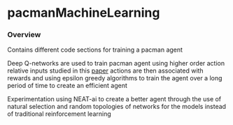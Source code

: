 # pacmanMachineLearning

### Overview
Contains different code sections for training a pacman agent

Deep Q-networks are used to train pacman agent using higher order action relative inputs studied in this [paper](https://ieeexplore.ieee.org/document/6615002)
actions are then associated with rewards and using epsilon greedy algorithms to train the agent over a long period of time to create an efficient agent

Experimentation using NEAT-ai to create a better agent through the use of natural selection and random topologies of networks for the models instead of traditional reinforcement learning
